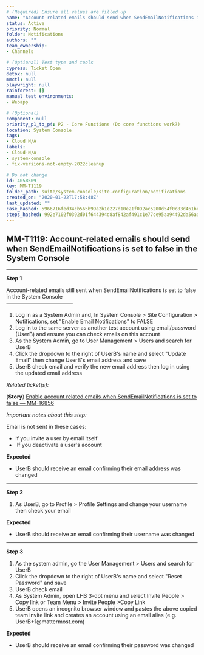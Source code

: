 ```yaml
---
# (Required) Ensure all values are filled up
name: "Account-related emails should send when SendEmailNotifications is set to false in the System Console"
status: Active
priority: Normal
folder: Notifications
authors: ""
team_ownership: 
- Channels

# (Optional) Test type and tools
cypress: Ticket Open
detox: null
mmctl: null
playwright: null
rainforest: []
manual_test_environments: 
- Webapp

# (Optional)
component: null
priority_p1_to_p4: P2 - Core Functions (Do core functions work?)
location: System Console
tags: 
- Cloud N/A
labels: 
- Cloud-N/A
- system-console
- fix-versions-not-empty-2022cleanup

# Do not change
id: 4058509
key: MM-T1119
folder_path: suite/system-console/site-configuration/notifications
created_on: "2020-01-22T17:58:48Z"
last_updated: ""
case_hashed: 5966716fed34cb565b99a2b1e227d10e21f092ac5200d54f0c83d461be47e65997103f339000a4c33e309fad2de5d552
steps_hashed: 992e7102f0392d01f644394d8af842af491c1e77ce95aa94492da56aa4257de18a5cd6e9b8508603ab1db79a9de8346e
---
```


## MM-T1119: Account-related emails should send when SendEmailNotifications is set to false in the System Console

---

**Step 1**

Account-related emails still sent when SendEmailNotifications is set to false in the System Console\
–––––––––––––––––––––––––

1. Log in as a System Admin and, In System Console > Site Configuration > Notifications, set "Enable Email Notifications" to FALSE
2. Log in to the same server as another test account using email/password (UserB) and ensure you can check emails on this account
3. As the System Admin, go to User Management > Users and search for UserB
4. Click the dropdown to the right of UserB's name and select "Update Email" then change UserB's email address and save
5. UserB check email and verify the new email address then log in using the updated email address

_Related ticket(s):_

(**Story**) [Enable account related emails when SendEmailNotifications is set to false — MM-16856](https://mattermost.atlassian.net/browse/MM-16856)

_Important notes about this step:_

Email is not sent in these cases:

- If you invite a user by email itself
-  If you deactivate a user's account

**Expected**

- UserB should receive an email confirming their email address was changed

---

**Step 2**

1. As UserB, go to Profile > Profile Settings and change your username then check your email

**Expected**

- UserB should receive an email confirming their username was changed

---

**Step 3**

1. As the system admin, go the User Management > Users and search for UserB
2. Click the dropdown to the right of UserB's name and select "Reset Password" and save
3. UserB check email
4. As System Admin, open LHS 3-dot menu and select Invite People > Copy link or Team Menu > Invite People >Copy Link
5. UserB opens an incognito browser window and pastes the above copied team invite link and creates an account using an email alias (e.g. UserB+1\@mattermost.com)

**Expected**

- UserB should receive an email confirming their password was changed
